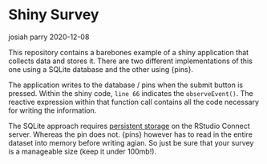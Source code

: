 Shiny Survey
================
josiah parry
2020-12-08

This repository contains a barebones example of a shiny application that
collects data and stores it. There are two different implementations of
this one using a SQLite database and the other using {pins}.

The application writes to the database / pins when the submit button is
pressed. Within the shiny code, `line 66` indicates the
`observeEvent()`. The reactive expression within that function call
contains all the code necessary for writing the information.

The SQLite approach requires [persistent
storage](https://support.rstudio.com/hc/en-us/articles/360007981134-Persistent-Storage-on-RStudio-Connect)
on the RStudio Connect server. Whereas the pin does not. {pins} however
has to read in the entire dataset into memory before writing agian. So
just be sure that your survey is a manageable size (keep it under
100mb\!).
